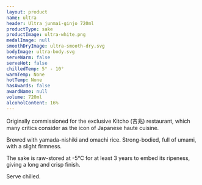 ```yaml
---
layout: product
name: ultra
header: Ultra junmai-ginjo 720ml
productType: sake
productImage: ultra-white.png
medalImage: null
smoothDryImage: ultra-smooth-dry.svg
bodyImage: ultra-body.svg
serveWarm: false
serveHot: false
chilledTemp: 5° - 10°
warmTemp: None
hotTemp: None
hasAwards: false
awardName: null
volume: 720ml
alcoholContent: 16%
---
```


Originally commissioned for the exclusive Kitcho (吉兆) restaurant, which many critics consider as the icon of Japanese haute cuisine.  

Brewed with yamada-nishiki and omachi rice. Strong-bodied, full of umami, with a slight firmness.  

The sake is raw-stored at -5°C for at least 3 years to embed its ripeness, giving a long and crisp finish.  

Serve chilled.  
